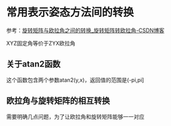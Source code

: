 # 常用表示姿态方法间的转换

参考：[旋转矩阵与欧拉角之间的转换_旋转矩阵转欧拉角-CSDN博客](https://blog.csdn.net/zhuoqingjoking97298/article/details/122259409)



XYZ固定角等价于ZYX欧拉角

## 关于atan2函数

这个函数包含两个参数atan2(y,x)，返回值的范围是(-pi,pi]

## 欧拉角与旋转矩阵的相互转换

需要明确几点问题，为了让欧拉角和旋转矩阵能够一一对应